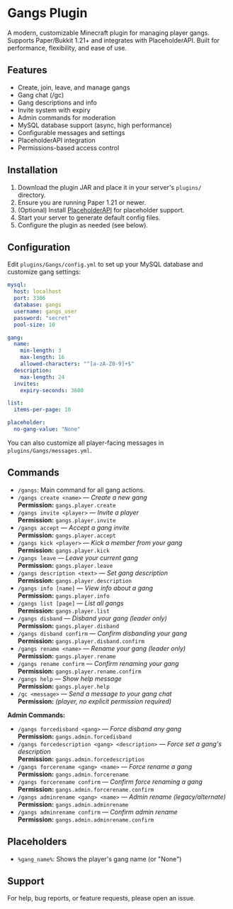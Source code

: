 # Gangs Plugin

A modern, customizable Minecraft plugin for managing player gangs. Supports Paper/Bukkit 1.21+ and integrates with PlaceholderAPI. Built for performance, flexibility, and ease of use.

## Features

- Create, join, leave, and manage gangs
- Gang chat (/gc)
- Gang descriptions and info
- Invite system with expiry
- Admin commands for moderation
- MySQL database support (async, high performance)
- Configurable messages and settings
- PlaceholderAPI integration
- Permissions-based access control

## Installation

1. Download the plugin JAR and place it in your server's `plugins/` directory.
2. Ensure you are running Paper 1.21 or newer.
3. (Optional) Install [PlaceholderAPI](https://www.spigotmc.org/resources/placeholderapi.6245/) for placeholder support.
4. Start your server to generate default config files.
5. Configure the plugin as needed (see below).

## Configuration

Edit `plugins/Gangs/config.yml` to set up your MySQL database and customize gang settings:

```yaml
mysql:
  host: localhost
  port: 3306
  database: gangs
  username: gangs_user
  password: "secret"
  pool-size: 10

gang:
  name:
    min-length: 3
    max-length: 16
    allowed-characters: "^[a-zA-Z0-9]+$"
  description:
    max-length: 24
  invites:
    expiry-seconds: 3600

list:
  items-per-page: 10

placeholder:
  no-gang-value: "None"
```

You can also customize all player-facing messages in `plugins/Gangs/messages.yml`.

## Commands

- `/gangs`: Main command for all gang actions.
- `/gangs create <name>` — *Create a new gang*  
  **Permission:** `gangs.player.create`
- `/gangs invite <player>` — *Invite a player*  
  **Permission:** `gangs.player.invite`
- `/gangs accept` — *Accept a gang invite*  
  **Permission:** `gangs.player.accept`
- `/gangs kick <player>` — *Kick a member from your gang*  
  **Permission:** `gangs.player.kick`
- `/gangs leave` — *Leave your current gang*  
  **Permission:** `gangs.player.leave`
- `/gangs description <text>` — *Set gang description*  
  **Permission:** `gangs.player.description`
- `/gangs info [name]` — *View info about a gang*  
  **Permission:** `gangs.player.info`
- `/gangs list [page]` — *List all gangs*  
  **Permission:** `gangs.player.list`
- `/gangs disband` — *Disband your gang (leader only)*  
  **Permission:** `gangs.player.disband`
- `/gangs disband confirm` — *Confirm disbanding your gang*  
  **Permission:** `gangs.player.disband.confirm`
- `/gangs rename <name>` — *Rename your gang (leader only)*  
  **Permission:** `gangs.player.rename`
- `/gangs rename confirm` — *Confirm renaming your gang*  
  **Permission:** `gangs.player.rename.confirm`
- `/gangs help` — *Show help message*  
  **Permission:** `gangs.player.help`
- `/gc <message>` — *Send a message to your gang chat*  
  **Permission:** *(player, no explicit permission required)*

**Admin Commands:**

- `/gangs forcedisband <gang>` — *Force disband any gang*  
  **Permission:** `gangs.admin.forcedisband`
- `/gangs forcedescription <gang> <description>` — *Force set a gang's description*  
  **Permission:** `gangs.admin.forcedescription`
- `/gangs forcerename <gang> <name>` — *Force rename a gang*  
  **Permission:** `gangs.admin.forcerename`
- `/gangs forcerename confirm` — *Confirm force renaming a gang*  
  **Permission:** `gangs.admin.forcerename.confirm`
- `/gangs adminrename <gang> <name>` — *Admin rename (legacy/alternate)*  
  **Permission:** `gangs.admin.adminrename`
- `/gangs adminrename confirm` — *Confirm admin rename*  
  **Permission:** `gangs.admin.adminrename.confirm`

## Placeholders

- `%gang_name%`: Shows the player's gang name (or "None")

## Support

For help, bug reports, or feature requests, please open an issue.
